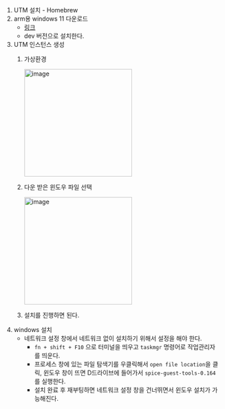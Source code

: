 1. UTM 설치 - Homebrew
2. arm용 windows 11 다운로드
   - [링크](https://www.microsoft.com/en-us/software-download/windowsinsiderpreviewarm64)
    - dev 버전으로 설치한다.
3. UTM 인스턴스 생성
   1. 가상환경
   
        <img width="250" alt="image" src="https://user-images.githubusercontent.com/89520805/233822733-7920a883-579b-4650-9c7b-74e4fad076a8.png">
    2. 다운 받은 윈도우 파일 선택

        <img width="250" alt="image" src="https://user-images.githubusercontent.com/89520805/233823079-59ab8e8d-3c9e-40a7-a128-88f9563ae022.png">
    3. 설치를 진행하면 된다.
4. windows 설치
   - 네트워크 설정 창에서 네트워크 없이 설치하기 위해서 설정을 해야 한다.  
     - `fn + shift + F10` 으로 터미널을 띄우고 `taskmgr` 명령어로 작업관리자를 띄운다. 
     - 프로세스 창에 있는 파일 탐색기를 우클릭해서 `open file location`을 클릭, 윈도우 창이 뜨면 D드라이브에 들어가서 `spice-guest-tools-0.164` 를 실행한다.
     - 설치 완료 후 재부팅하면 네트워크 설정 창을 건너뛰면서 윈도우 설치가 가능해진다.